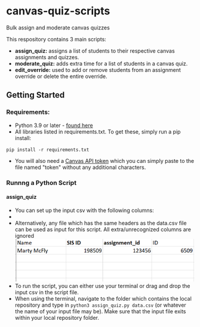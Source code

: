 # canvas-quiz-scripts
Bulk assign and moderate canvas quizzes

This respository contains 3 main scripts:  
* **assign_quiz:** assigns a list of students to their respective canvas assignments and quizzes.
* **moderate_quiz:** adds extra time for a list of students in a canvas quiz.
* **edit_override:**  used to add or remove students from an assignment override or delete the entire override.

## Getting Started

### Requirements:
* Python 3.9 or later - [found here](http://www.python.org/getit/)
* All libraries listed in requirements.txt. To get these, simply run a pip install:
```
pip install -r requirements.txt
```
* You will also need a [Canvas API token](https://community.canvaslms.com/docs/DOC-10806-4214724194) which you can simply paste to the file named "token" without any additional characters.

### Runnng a Python Script

#### assign_quiz
* You can set up the input csv with the following columns:
* 
* Alternatively, any file which has the same headers as the data.csv file can be used as input for this script. All extra/unrecognized columns are ignored
![Example input file for assign_quiz](https://github.com/Renu-R/documentation_images/blob/main/assign_quiz_sample.png)
* To run the script, you can either use your terminal or drag and drop the input csv in the script file.
* When using the terminal, navigate to the folder which contains the local repository and type in `python3 assign_quiz.py data.csv` (or whatever the name of your input file may be). Make sure that the input file exits within your local repository folder.


